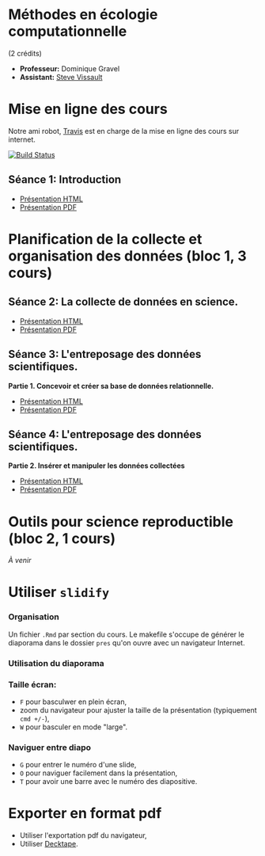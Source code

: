 # Méthodes en écologie computationnelle
(2 crédits)

- **Professeur:** Dominique Gravel
- **Assistant:** [Steve Vissault](@SteveViss)

# Mise en ligne des cours

Notre ami robot, [Travis](https://travis-ci.org) est en charge de la mise en ligne des cours sur internet.

[![Build Status](https://travis-ci.org/EcoNumUdS/BIO500.svg?branch=master)](https://travis-ci.org/EcoNumUdS/BIO500)

## Séance 1: Introduction

- [Présentation HTML](https://econumuds.github.io/BIO109/cours1)
- [Présentation PDF](./cours1/pres/assets/pdf/S1-BIO109.pdf)

# Planification de la collecte et organisation des données (bloc 1, 3 cours)

## Séance 2: La collecte de données en science.

- [Présentation HTML](https://econumuds.github.io/BIO500/cours2)
- [Présentation PDF](./cours2/pres/assets/pdf/S2-BIO500.pdf)

## Séance 3: L'entreposage des données scientifiques.

**Partie 1. Concevoir et créer sa base de données relationnelle.**

- [Présentation HTML](https://econumuds.github.io/BIO500/cours3)
- [Présentation PDF](./cours3/pres/assets/pdf/S3-BIO500.pdf)

## Séance 4: L'entreposage des données scientifiques.

**Partie 2. Insérer et manipuler les données collectées**

- [Présentation HTML](https://econumuds.github.io/BIO500/cours4)
- [Présentation PDF](./cours4/pres/assets/pdf/S4-BIO500.pdf)

# Outils pour science reproductible (bloc 2, 1 cours)

*À venir*

# Utiliser `slidify`

### Organisation

Un fichier `.Rmd` par section du cours. Le makefile s'occupe de générer le
diaporama dans le dossier `pres` qu'on ouvre avec un navigateur Internet.


### Utilisation du diaporama

### Taille écran:

  - `F` pour basculwer en plein écran,
  - zoom du navigateur pour ajuster la taille de la présentation (typiquement `cmd +/-`),
  - `W` pour basculer en mode "large".

### Naviguer entre diapo

  - `G` pour entrer le numéro d'une slide,
  - `O` pour naviguer facilement dans la présentation,
  - `T` pour avoir une barre avec le numéro des diapositive.


# Exporter en format pdf

- Utiliser l'exportation pdf du navigateur,
- Utiliser [Decktape](https://github.com/astefanutti/decktape).
